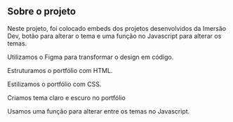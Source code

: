 ## Sobre o projeto

Neste projeto, foi colocado embeds dos projetos desenvolvidos da Imersão Dev, botão para alterar o tema e uma função no Javascript para alterar os temas.

Utilizamos o Figma para transformar o design em código.

Estruturamos o portfólio com HTML.

Estilizamos o portfólio com CSS.

Criamos tema claro e escuro no portfólio

Usamos uma função para alterar entre os temas no Javascript.